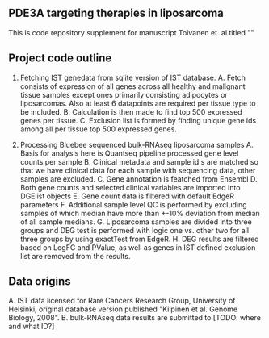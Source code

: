 ## PDE3A targeting therapies in liposarcoma

This is code repository supplement for manuscript Toivanen et. al titled ""

## Project code outline
1. Fetching IST genedata from sqlite version of IST database.
  A. Fetch consists of expression of all genes across all healthy and malignant tissue samples except ones primarily consisting adipocytes or liposarcomas. Also at least 6 datapoints are required per tissue type to be included.
  B. Calculation is then made to find top 500 expressed genes per tissue.
  C. Exclusion list is formed by finding unique gene ids among all per tissue top 500 expressed genes.

2. Processing Bluebee sequenced bulk-RNAseq liposarcoma samples
 A. Basis for analysis here is Quantseq pipeline processed gene level counts per sample
 B. Clinical metadata and sample id:s are matched so that we have clinical data for each sample with sequencing data, other samples are excluded.
 C. Gene annotation is featched from Ensembl
 D. Both gene counts and selected clinical variables are imported into DGElist objects
 E. Gene count data is filtered with default EdgeR parameters
 F. Additional sample level QC is performed by excluding samples of which median have more than +-10% deviation from median of all sample medians.
 G. Liposarcoma samples are divided into three groups and DEG test is performed with logic one vs. other two for all three groups by using exactTest from EdgeR.
 H. DEG results are filtered based on LogFC and PValue, as well as genes in IST defined exclusion list are removed from the results.
  
 ## Data origins
 A. IST data licensed for Rare Cancers Research Group, University of Helsinki, original database version published "Kilpinen et al. Genome Biology, 2008".
 B. bulk-RNAseq data results are submitted to [TODO: where and what ID?]
